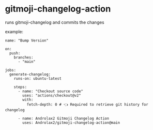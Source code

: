 # gitmoji-changelog-action
runs gitmoji-changelog and commits the changes

example:
```
name: "Bump Version"

on:
  push:
    branches:
      - "main"

jobs:
  generate-changelog:
    runs-on: ubuntu-latest

    steps:
      - name: "Checkout source code"
        uses: "actions/checkout@v2"
        with:
          fetch-depth: 0 # 👈 Required to retrieve git history for changelog
          
      - name: Androlax2 Gitmoji Changelog Action
        uses: Androlax2/gitmoji-changelog-action@main
```